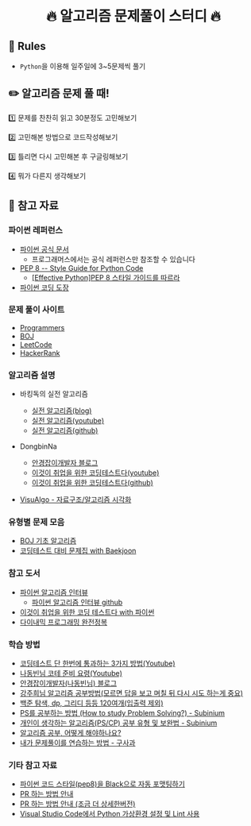 <h1 align="center">
 🔥 알고리즘 문제풀이 스터디 🔥
</h1>


## 🧾 Rules
- `Python`을 이용해 일주일에 3~5문제씩 풀기



## ✏️ 알고리즘 문제 풀 때!
1️⃣ 문제를 찬찬히 읽고 30분정도 고민해보기

2️⃣ 고민해본 방법으로 코드작성해보기

3️⃣ 틀리면 다시 고민해본 후 구글링해보기

4️⃣ 뭐가 다른지 생각해보기



## 📕 참고 자료
### 파이썬 레퍼런스
- [파이썬 공식 문서](https://docs.python.org/ko/3/)
	- 프로그래머스에서는 공식 레퍼런스만 참조할 수 있습니다
- [PEP 8 -- Style Guide for Python Code](https://www.python.org/dev/peps/pep-0008/)
  - [[Effective Python]PEP 8 스타일 가이드를 따르라](https://velog.io/@t1won/2.-PEP-8-%EC%8A%A4%ED%83%80%EC%9D%BC-%EA%B0%80%EC%9D%B4%EB%93%9C%EB%A5%BC-%EB%94%B0%EB%A5%B4%EB%9D%BC)
- [파이썬 코딩 도장](https://dojang.io/course/view.php?id=7)
### 문제 풀이 사이트
- [Programmers](https://programmers.co.kr/learn/challenges)
- [BOJ](https://www.acmicpc.net/)
- [LeetCode](https://leetcode.com/)
- [HackerRank](https://www.hackerrank.com/dashboard)
### 알고리즘 설명
- 바킹독의 실전 알고리즘
	- [실전 알고리즘(blog)](https://blog.encrypted.gg/category/%EA%B0%95%EC%A2%8C/%EC%8B%A4%EC%A0%84%20%EC%95%8C%EA%B3%A0%EB%A6%AC%EC%A6%98)
	- [실전 알고리즘(youtube)](https://www.youtube.com/watch?v=LcOIobH7ues&list=PLtqbFd2VIQv4O6D6l9HcD732hdrnYb6CY&ab_channel=BaaarkingDog)
	- [실전 알고리즘(github)](https://github.com/encrypted-def/basic-algo-lecture)

- DongbinNa
  - [안경잡이개발자 블로그](https://blog.naver.com/PostView.naver?isHttpsRedirect=true&blogId=ndb796&logNo=221226794899)
  - [이것이 취업을 위한 코딩테스트다(youtube)](https://www.youtube.com/watch?v=m-9pAwq1o3w&list=PLRx0vPvlEmdAghTr5mXQxGpHjWqSz0dgC&ab_channel=%EB%8F%99%EB%B9%88%EB%82%98)
  - [이것이 취업을 위한 코딩테스트다(github)](https://github.com/ndb796/python-for-coding-test)

- [VisuAlgo - 자료구조/알고리즘 시각화](https://visualgo.net/ko)
### 유형별 문제 모음
- [BOJ 기초 알고리즘](_asset/BOJ_기초_알고리즘.png)
- [코딩테스트 대비 문제집 with Baekjoon](https://github.com/tony9402/baekjoon)


### 참고 도서
- [파이썬 알고리즘 인터뷰](http://www.kyobobook.co.kr/product/detailViewKor.laf?ejkGb=KOR&mallGb=KOR&barcode=9791189909178&orderClick=LEa&Kc=)
	- [파이썬 알고리즘 인터뷰 github](https://github.com/onlybooks/algorithm-interview)
- [이것이 취업을 위한 코딩 테스트다 with 파이썬](http://www.kyobobook.co.kr/product/detailViewKor.laf?ejkGb=KOR&mallGb=KOR&barcode=9791162243077&orderClick=LEa&Kc=)
- [다이내믹 프로그래밍 완전정복](http://www.kyobobook.co.kr/product/detailViewKor.laf?ejkGb=KOR&mallGb=KOR&barcode=9791162242063&orderClick=LEa&Kc=)

### 학습 방법
- [코딩테스트 단 한번에 통과하는 3가지 방법(Youtube)](https://www.youtube.com/watch?v=BHEVExiUFgU)
- [나동빈님 코테 준비 요령(Youtube)](https://www.youtube.com/watch?v=ukkLCl9yBvE)
- [안경잡이개발자(나동빈님) 블로그](https://m.blog.naver.com/PostView.naver?isHttpsRedirect=true&blogId=ndb796&logNo=221226794899)
- [강주희님 알고리즘 공부방법(모르면 답을 보고 며칠 뒤 다시 시도 하는게 중요)](https://medium.com/claudiajkang-life/%EC%95%8C%EA%B3%A0%EB%A6%AC%EC%A6%98-%EC%B4%88%EB%B3%B4%EC%97%90%EC%84%9C-%EB%B2%97%EC%96%B4%EB%82%98%EA%B8%B0-%EC%9C%84%ED%95%9C-%EC%97%AC%EC%A0%95-1ffb6bdfec6b)
- [백준 탐색, dp, 그리디 등등 120여개(입출력 제외)](https://log-laboratory.tistory.com/138)
- [PS를 공부하는 방법 (How to study Problem Solving?) - Subinium](https://subinium.github.io/how-to-study-problem-solving/)
- [개인이 생각하는 알고리즘(PS/CP) 공부 유형 및 보완법 - Subinium](https://subinium.github.io/PS-Study-Types-and-Complements/)
- [알고리즘 공부, 어떻게 해야하나요?](https://baactree.tistory.com/52)
- [내가 문제풀이를 연습하는 방법 - 구사과](https://koosaga.com/217)

### 기타 참고 자료
- [파이썬 코드 스타일(pep8)을 Black으로 자동 포맷팅하기](https://jonnung.dev/python/2019/11/10/python-black-uncompromising-code-formatter/)
- [PR 하는 방법 안내](https://wayhome25.github.io/git/2017/07/08/git-first-pull-request-story/)
- [PR 하는 방법 안내 (조금 더 상세한버전)](https://www.secmem.org/blog/2019/04/10/git_pr/)
- [Visual Studio Code에서 Python 가상환경 설정 및 Lint 사용](https://jhyeok.com/python-with-vscode/)